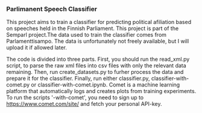 ### Parlimanent Speech Classifier

This project aims to train a classifier for predicting political afiliation based on speeches held in the Finnish Parliament. This project is part of the Semparl project.The data used to train the classifier comes from Parlamenttisampo. The data is unfortunately not freely available, but I will upload it if allowed later.

The code is divided into three parts. First, you should run the read_xml.py script, to parse the raw xml files into csv files with only the relevant data remaining. Then, run create_datasets.py to furher process the data and prepare it for the classifier. Finally, run either classifier.py, classifier-with-comet.py or classifier-with-comet.ipynb. Comet is a machine learning platform that automatically logs and creates plots from training experiments. To run the scripts '-with-comet', you need to sign up to https://www.comet.com/site/ and fetch your personal API-key.